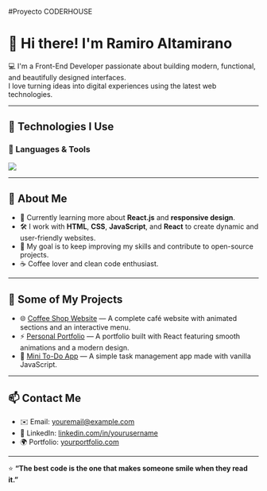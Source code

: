 #Proyecto CODERHOUSE

# 👋 Hi there! I'm Ramiro Altamirano

💻 I'm a Front-End Developer passionate about building modern, functional, and beautifully designed interfaces.  
I love turning ideas into digital experiences using the latest web technologies.

---

## 🧠 Technologies I Use

### 🧩 Languages & Tools
<p align="left">
  <img src="https://skillicons.dev/icons?i=html,css,js,react" />
</p>

---

## 🚀 About Me

- 🌱 Currently learning more about **React.js** and **responsive design**.  
- 🛠️ I work with **HTML**, **CSS**, **JavaScript**, and **React** to create dynamic and user-friendly websites.  
- 🎯 My goal is to keep improving my skills and contribute to open-source projects.  
- ☕ Coffee lover and clean code enthusiast.  

---

## 📂 Some of My Projects

- 🌐 [Coffee Shop Website](#) — A complete café website with animated sections and an interactive menu.  
- ⚡ [Personal Portfolio](#) — A portfolio built with React featuring smooth animations and a modern design.  
- 📝 [Mini To-Do App](#) — A simple task management app made with vanilla JavaScript.

---

## 📫 Contact Me

- ✉️ Email: [youremail@example.com](mailto:youremail@example.com)  
- 💼 LinkedIn: [linkedin.com/in/yourusername](#)  
- 🌍 Portfolio: [yourportfolio.com](#)

---

⭐ **“The best code is the one that makes someone smile when they read it.”**

